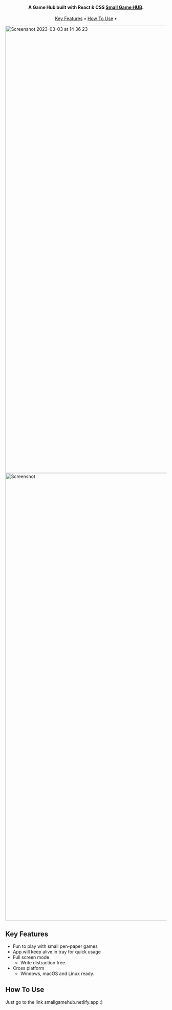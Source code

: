 


<h4 align="center"> A Game Hub built with React & CSS <a href="http://smallgamehub.netlify.app" target="_blank">Small Game HUB</a>.</h4>

<p align="center">
  <a href="#key-features">Key Features</a> •
  <a href="#how-to-use">How To Use</a> •
</p>

<img width="1394" alt="Screenshot 2023-03-03 at 14 36 23" src="https://user-images.githubusercontent.com/119132789/222811162-6e55b7c1-be9b-4ae4-bc48-f95dfe08d03a.png">


<img width="1394" alt="Screenshot" src="https://user-images.githubusercontent.com/119132789/222811070-687b042b-ccda-4ee8-9087-db5a860f57a6.png">

## Key Features

* Fun to play with small pen-paper games
* App will keep alive in tray for quick usage
* Full screen mode
  - Write distraction free.
* Cross platform
  - Windows, macOS and Linux ready.

## How To Use

Just go to the link smallgamehub.netlify.app :)


